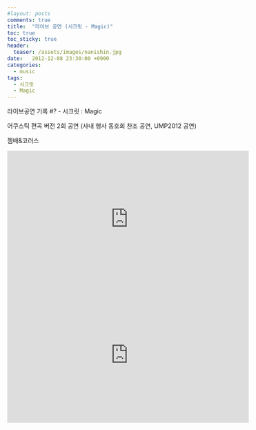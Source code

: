 ```yaml
---
#layout: posts
comments: true
title:  "라이브 공연 (시크릿 - Magic)"
toc: true
toc_sticky: true
header:
  teaser: /assets/images/nanishin.jpg
date:   2012-12-08 23:30:00 +0900
categories:
  - music
tags:
  - 시크릿
  - Magic
---
```

라이브공연 기록 #? - 시크릿 : Magic

어쿠스틱 편곡 버전 2회 공연 (사내 행사 동호회 찬조 공연, UMP2012 공연)

젬배&코러스

<iframe width="560" height="315" src="https://www.youtube-nocookie.com/embed/dpdFOTZewq4" frameborder="0" allow="autoplay; encrypted-media" allowfullscreen></iframe>

<iframe width="560" height="315" src="https://www.youtube-nocookie.com/embed/NT7X5jBjnzA" frameborder="0" allow="autoplay; encrypted-media" allowfullscreen></iframe>

